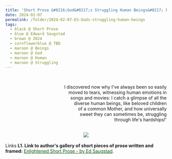 ```yaml
---
title: 'Short Prose &#8216;God&#8217;s Struggling Human Beings&#8217; by Edward Saugstad'
date: 2024-02-07
permalink: /folder/2024-02-07-ES-Gods-struggling-human-beings
tags:
  - black @ Short Prose
  - blue @ Edward Saugstad
  - brown @ 2024
  - cornflowerblue @ TBD
  - maroon @ Beings
  - maroon @ God
  - maroon @ Human
  - maroon @ Struggling
---
```


<br>

<p style="text-align:right;">
I discovered now why I've always been so easily<br>
moved to tears, witnessing human emotions in<br>
songs and movies: I catch a glimpse of all the<br>
diverse human beings, like beloved children<br>
of a common Mother, and how universally<br>
sweet they can sometimes be, struggling<br>
through life's hardships!'<br>
</p>

<br>

<div style="text-align: center"><img src="https://pub-d2961b45870447fba8dbefdcd37b9c76.r2.dev/Short_Prose_'God's_struggling_human_beings'_by_Edward_Saugstad.jpg" /></div>

<br>

<wave-list>
<list-title color="DarkSeaGreen" width="25">Links</list-title>
  <list-item color="BlanchedAlmond"  width="285"><b> L1. Link to author's gallery of short pieces of prose written and framed:</b> <a href="https://imageevent.com/sahaja/art/enlightenedshortproseframedbyeds"><font color="DarkGreen">Enlightened Short Prose - by Ed Saugstad</font></a>. </list-item>
</wave-list>